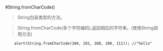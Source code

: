 #String.fromCharCode()

> String包装类型的方法。


> String.fromCharCode(多个字符编码),返回相应的字符串。(使用String调用方法)



```
	alert(String.fromCharCode(104, 101, 108, 108, 111)); //"hello"
```
